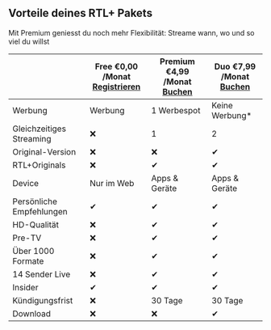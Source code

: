 ## Vorteile deines RTL+ Pakets
Mit Premium geniesst du noch mehr Flexibilität: 
Streame wann, wo und so viel du willst

| | Free €0,00 /Monat<br> [Registrieren](https://youtu.be/rcXyN_cfGY8) | Premium €4,99 /Monat<br> [Buchen](https://youtu.be/rcXyN_cfGY8)  | Duo €7,99 /Monat<br> [Buchen](https://youtu.be/rcXyN_cfGY8) |
| ------ | ------ | ------ | ------ |
| Werbung | Werbung | 1 Werbespot | Keine Werbung* |
| Gleichzeitiges Streaming | ❌ | 1 | 2 |
| Original-Version | ❌ | ❌ | ✔ |
| RTL+Originals | ❌ | ✔ | ✔ |
| Device | Nur im Web | Apps & Geräte | Apps & Geräte |
| Persönliche Empfehlungen | ✔ | ✔ | ✔ |
| HD-Qualität | ❌ | ✔ | ✔ |
| Pre-TV | ❌ | ✔ | ✔ |
| Über 1000 Formate | ❌ | ✔ | ✔ |
| 14 Sender Live | ❌ | ✔ | ✔ |
| Insider | ✔ | ✔ | ✔ |
| Kündigungsfrist | ❌ | 30 Tage | 30 Tage |
| Download | ❌ | ❌ | ✔ |
